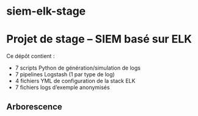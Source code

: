 # siem-elk-stage
# Projet de stage – SIEM basé sur ELK

Ce dépôt contient :
- 7 scripts Python de génération/simulation de logs
- 7 pipelines Logstash (1 par type de log)
- 4 fichiers YML de configuration de la stack ELK
- 7 fichiers logs d’exemple anonymisés

## Arborescence
